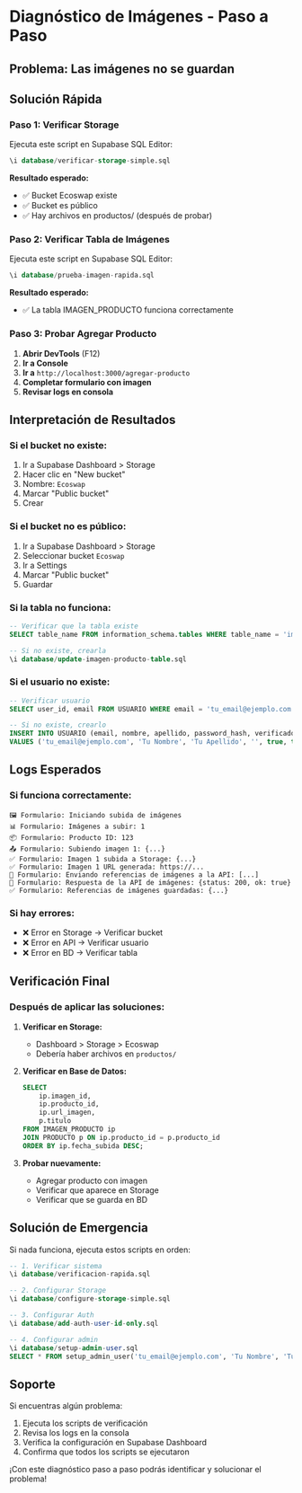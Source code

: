 # Diagnóstico de Imágenes - Paso a Paso

## Problema: Las imágenes no se guardan

## Solución Rápida

### **Paso 1: Verificar Storage**
Ejecuta este script en Supabase SQL Editor:

```sql
\i database/verificar-storage-simple.sql
```

**Resultado esperado:**
- ✅ Bucket Ecoswap existe
- ✅ Bucket es público
- ✅ Hay archivos en productos/ (después de probar)

### **Paso 2: Verificar Tabla de Imágenes**
Ejecuta este script en Supabase SQL Editor:

```sql
\i database/prueba-imagen-rapida.sql
```

**Resultado esperado:**
- ✅ La tabla IMAGEN_PRODUCTO funciona correctamente

### **Paso 3: Probar Agregar Producto**
1. **Abrir DevTools** (F12)
2. **Ir a Console**
3. **Ir a** `http://localhost:3000/agregar-producto`
4. **Completar formulario con imagen**
5. **Revisar logs en consola**

## Interpretación de Resultados

### **Si el bucket no existe:**
1. Ir a Supabase Dashboard > Storage
2. Hacer clic en "New bucket"
3. Nombre: `Ecoswap`
4. Marcar "Public bucket"
5. Crear

### **Si el bucket no es público:**
1. Ir a Supabase Dashboard > Storage
2. Seleccionar bucket `Ecoswap`
3. Ir a Settings
4. Marcar "Public bucket"
5. Guardar

### **Si la tabla no funciona:**
```sql
-- Verificar que la tabla existe
SELECT table_name FROM information_schema.tables WHERE table_name = 'imagen_producto';

-- Si no existe, crearla
\i database/update-imagen-producto-table.sql
```

### **Si el usuario no existe:**
```sql
-- Verificar usuario
SELECT user_id, email FROM USUARIO WHERE email = 'tu_email@ejemplo.com';

-- Si no existe, crearlo
INSERT INTO USUARIO (email, nombre, apellido, password_hash, verificado, activo)
VALUES ('tu_email@ejemplo.com', 'Tu Nombre', 'Tu Apellido', '', true, true);
```

## Logs Esperados

### **Si funciona correctamente:**
```
🖼️ Formulario: Iniciando subida de imágenes
📊 Formulario: Imágenes a subir: 1
📦 Formulario: Producto ID: 123
📤 Formulario: Subiendo imagen 1: {...}
✅ Formulario: Imagen 1 subida a Storage: {...}
✅ Formulario: Imagen 1 URL generada: https://...
💾 Formulario: Enviando referencias de imágenes a la API: [...]
📡 Formulario: Respuesta de la API de imágenes: {status: 200, ok: true}
✅ Formulario: Referencias de imágenes guardadas: {...}
```

### **Si hay errores:**
- ❌ Error en Storage → Verificar bucket
- ❌ Error en API → Verificar usuario
- ❌ Error en BD → Verificar tabla

## Verificación Final

### **Después de aplicar las soluciones:**

1. **Verificar en Storage:**
   - Dashboard > Storage > Ecoswap
   - Debería haber archivos en `productos/`

2. **Verificar en Base de Datos:**
   ```sql
   SELECT 
       ip.imagen_id,
       ip.producto_id,
       ip.url_imagen,
       p.titulo
   FROM IMAGEN_PRODUCTO ip
   JOIN PRODUCTO p ON ip.producto_id = p.producto_id
   ORDER BY ip.fecha_subida DESC;
   ```

3. **Probar nuevamente:**
   - Agregar producto con imagen
   - Verificar que aparece en Storage
   - Verificar que se guarda en BD

## Solución de Emergencia

Si nada funciona, ejecuta estos scripts en orden:

```sql
-- 1. Verificar sistema
\i database/verificacion-rapida.sql

-- 2. Configurar Storage
\i database/configure-storage-simple.sql

-- 3. Configurar Auth
\i database/add-auth-user-id-only.sql

-- 4. Configurar admin
\i database/setup-admin-user.sql
SELECT * FROM setup_admin_user('tu_email@ejemplo.com', 'Tu Nombre', 'Tu Apellido');
```

## Soporte

Si encuentras algún problema:
1. Ejecuta los scripts de verificación
2. Revisa los logs en la consola
3. Verifica la configuración en Supabase Dashboard
4. Confirma que todos los scripts se ejecutaron

¡Con este diagnóstico paso a paso podrás identificar y solucionar el problema!
